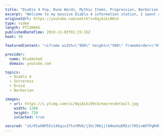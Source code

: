 ```yaml
---
title: "Diablo 4 Pvp, Rune Words, Mythic Items, Progression, Barbarian, Druid, Sorceress Blizzcon 2019"
excerpt: "Welcome to my massive Diablo 4 information station, I spent all weekend playing the demo and talking with developers, hopefully this video helps you out!"
originalUrl: https://youtube.com/watch?v=8qjAiki90cU
type: video
length: PT21M46S
publishedDateTime: 2019-11-03T01:15:15Z
heat: 50

featuredContent: "<iframe width=\"800\" height=\"500\" frameborder=\"0\" src=\"https://www.youtube.com/embed/8qjAiki90cU\" allow=\"accelerometer; autoplay; encrypted-media; gyroscope; picture-in-picture\" allowfullscreen></iframe>"

provider:
  name: Bluddshed
  domain: youtube.com

topics:
  - Diablo 4
  - Sorceress
  - Druid
  - Barbarian

images:
  - url: https://i.ytimg.com/vi/8qjAiki90cU/maxresdefault.jpg
    width: 1280
    height: 720
    isCached: true

secured: "zX/RIwXNP55z146qix37tutMV6/j3U/JR6jjlA0eohaEM2zr7H5ivWXTPgM4RhjdY/e+F0sr6JBZ+6Cqn8UCb1X2yc9byKcaaTygti/yLc26pynbGCSWkvt5XyoMOqDJO+IOsvWcigZSYHDpnUx+iFy99GmghfY58HYFRRf6gCN8OQKyub4sNG5zSnuSc9frBfgqvN53gV2ba3fO1jbmIKNqRBOOIeahuTF+qUAVLvp9giqgHzhvMw89fufCckMqVC3MJZMgzgSagqR+TFEvoKb9UAO4dfr6T4HHWrpa2F/tiacVtxaO4T+RvuxkV8lXnYH1QZqPkAIwLDYBAdcheYIxhejcs49HNMxIYrYjCp93VavQ2IjyMTHHpuQePK8YSL1IF9Av+fy49gOkjOKLNRAyJRxscdPdhR5yzxPx0coqeRCiqAG5ZD+NB9pp8exA;WARMStOXUQ+gI5qCLhNAJA=="
---
```


